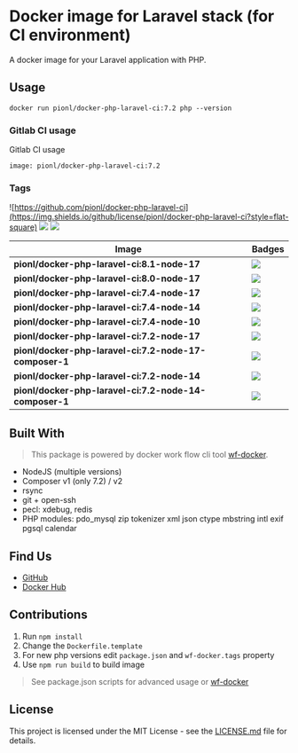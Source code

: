 # Docker image for Laravel stack (for CI environment)

A docker image for your Laravel application with PHP.


## Usage
```
docker run pionl/docker-php-laravel-ci:7.2 php --version
```

### Gitlab CI usage

Gitlab CI usage

```shell
image: pionl/docker-php-laravel-ci:7.2
```

### Tags

![https://github.com/pionl/docker-php-laravel-ci](https://img.shields.io/github/license/pionl/docker-php-laravel-ci?style=flat-square)
![](https://img.shields.io/docker/pulls/pionl/docker-php-laravel-ci?style=flat-square) ![](https://img.shields.io/docker/stars/pionl/docker-php-laravel-ci?style=flat-square)

Image | Badges
 --- | ---
**pionl/docker-php-laravel-ci:8.1-node-17** | ![](https://img.shields.io/docker/image-size/pionl/docker-php-laravel-ci/8.1-node-17?style=flat-square)
**pionl/docker-php-laravel-ci:8.0-node-17** | ![](https://img.shields.io/docker/image-size/pionl/docker-php-laravel-ci/8.0-node-17?style=flat-square)
**pionl/docker-php-laravel-ci:7.4-node-17** | ![](https://img.shields.io/docker/image-size/pionl/docker-php-laravel-ci/7.4-node-17?style=flat-square)
**pionl/docker-php-laravel-ci:7.4-node-14** | ![](https://img.shields.io/docker/image-size/pionl/docker-php-laravel-ci/7.4-node-14?style=flat-square)
**pionl/docker-php-laravel-ci:7.4-node-10** | ![](https://img.shields.io/docker/image-size/pionl/docker-php-laravel-ci/7.4-node-10?style=flat-square)
**pionl/docker-php-laravel-ci:7.2-node-17** | ![](https://img.shields.io/docker/image-size/pionl/docker-php-laravel-ci/7.2-node-17?style=flat-square)
**pionl/docker-php-laravel-ci:7.2-node-17-composer-1** | ![](https://img.shields.io/docker/image-size/pionl/docker-php-laravel-ci/7.2-node-17-composer-1?style=flat-square)
**pionl/docker-php-laravel-ci:7.2-node-14** | ![](https://img.shields.io/docker/image-size/pionl/docker-php-laravel-ci/7.2-node-14?style=flat-square)
**pionl/docker-php-laravel-ci:7.2-node-14-composer-1** | ![](https://img.shields.io/docker/image-size/pionl/docker-php-laravel-ci/7.2-node-14-composer-1?style=flat-square)


## Built With

> This package is powered by docker work flow cli tool [wf-docker](https://github.com/wrk-flow/wf-docker).

* NodeJS (multiple versions)
* Composer v1 (only 7.2) / v2
* rsync
* git + open-ssh
* pecl: xdebug, redis
* PHP modules: pdo_mysql zip tokenizer xml json ctype mbstring intl exif pgsql calendar

## Find Us

* [GitHub](https://github.com/pionl/docker-php-laravel-ci)
* [Docker Hub](https://cloud.docker.com/repository/docker/pionl/docker-php-laravel-ci)

## Contributions

1. Run `npm install`
2. Change the `Dockerfile.template`
3. For new php versions edit `package.json` and `wf-docker.tags` property
4. Use `npm run build` to build image

> See package.json scripts for advanced usage or [wf-docker](https://github.com/wrk-flow/wf-docker)

## License

This project is licensed under the MIT License - see the [LICENSE.md](LICENSE.md) file for details.
